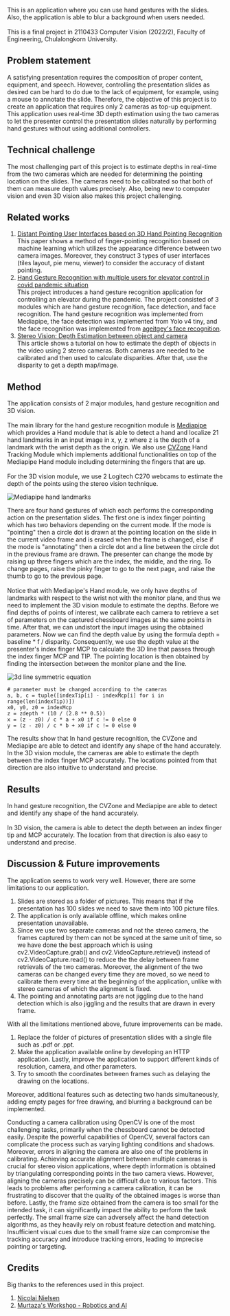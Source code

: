 This is an application where you can use hand gestures with the slides. Also, the application is able to blur a background when users needed. <br/> <br/>
This is a final project in 2110433 Computer Vision (2022/2), Faculty of Engineering, Chulalongkorn University.
## Problem statement
A satisfying presentation requires the composition of proper content, equipment, and speech. However, controlling the presentation slides as desired can be hard to do due to the lack of equipment, for example, using a mouse to annotate the slide. Therefore, the objective of this project is to create an application that requires only 2 cameras as top-up equipment. This application uses real-time 3D depth estimation using the two cameras to let the presenter control the presentation slides naturally by performing hand gestures without using additional controllers.

## Technical challenge
The most challenging part of this project is to estimate depths in real-time from the two cameras which are needed for determining the pointing location on the slides. The cameras need to be calibrated so that both of them can measure depth values precisely. Also, being new to computer vision and even 3D vision also makes this project challenging.

## Related works
1. [Distant Pointing User Interfaces based on 3D Hand Pointing Recognition](https://dl.acm.org/doi/epdf/10.1145/3132272.3132292) <br/>
This paper shows a method of finger-pointing recognition based on machine learning which utilizes the appearance difference between two camera images. Moreover, they construct 3 types of user interfaces (tiles layout, pie menu, viewer) to consider the accuracy of distant pointing.
2. [Hand Gesture Recognition with multiple users for elevator control in covid pandemic situation](https://github.com/pewtpong/CV-Final-Project/tree/main) <br/>
This project introduces a hand gesture recognition application for controlling an elevator during the pandemic. The project consisted of 3 modules which are hand gesture recognition, face detection, and face recognition. The hand gesture recognition was implemented from Mediapipe, the face detection was implemented from Yolo v4 tiny, and the face recognition was implemented from [ageitgey's face recognition](https://github.com/ageitgey/face_recognition).
3. [Stereo Vision: Depth Estimation between object and camera](https://medium.com/analytics-vidhya/distance-estimation-cf2f2fd709d8) <br/>
This article shows a tutorial on how to estimate the depth of objects in the video using 2 stereo cameras. Both cameras are needed to be calibrated and then used to calculate disparities. After that, use the disparity to get a depth map/image.

## Method
The application consists of 2 major modules, hand gesture recognition and 3D vision. <br/> <br/>
The main library for the hand gesture recognition module is [Mediapipe](https://github.com/google/mediapipe) which provides a Hand module that is able to detect a hand and localize 21 hand landmarks in an input image in x, y, z where z is the depth of a landmark with the wrist depth as the origin. We also use [CVZone](https://github.com/cvzone/cvzone) Hand Tracking Module which implements additional functionalities on top of the Mediapipe Hand module including determining the fingers that are up. <br/> <br/>
For the 3D vision module, we use 2 Logitech C270 webcams to estimate the depth of the points using the stereo vision technique. <br/>

![Mediapipe hand landmarks](https://developers.google.com/static/mediapipe/images/solutions/hand-landmarks.png) <br/>

There are four hand gestures of which each performs the corresponding action on the presentation slides. The first one is index finger pointing which has two behaviors depending on the current mode. If the mode is "pointing" then a circle dot is drawn at the pointing location on the slide in the current video frame and is erased when the frame is changed, else if the mode is "annotating" then a circle dot and a line between the circle dot in the previous frame are drawn. The presenter can change the mode by raising up three fingers which are the index, the middle, and the ring. To change pages, raise the pinky finger to go to the next page, and raise the thumb to go to the previous page. <br/> <br/>
Notice that with Mediapipe's Hand module, we only have depths of landmarks with respect to the wrist not with the monitor plane, and thus we need to implement the 3D vision module to estimate the depths. Before we find depths of points of interest, we calibrate each camera to retrieve a set of parameters on the captured chessboard images at the same points in time. After that, we can undistort the input images using the obtained parameters. Now we can find the depth value by using the formula depth = baseline * f / disparity. Consequently, we use the depth value at the presenter's index finger MCP to calculate the 3D line that passes through the index finger MCP and TIP. The pointing location is then obtained by finding the intersection between the monitor plane and the line.

![3d line symmetric equation](https://i.ytimg.com/vi/OP19Db-WnLc/maxresdefault.jpg) <br/>

```
# parameter must be changed according to the cameras
a, b, c = tuple([indexTip[i] - indexMcp[i] for i in range(len(indexTip))])
x0, y0, z0 = indexMcp
z = zdepth * (10 / (2.8 ** 0.5))
x = (z - z0) / c * a + x0 if c != 0 else 0
y = (z - z0) / c * b + x0 if c != 0 else 0
```

The results show that In hand gesture recognition, the CVZone and Mediapipe are able to detect and identify any shape of the hand accurately. In the 3D vision module, the cameras are able to estimate the depth between the index finger MCP accurately. The locations pointed from that direction are also intuitive to understand and precise.

## Results
In hand gesture recognition, the CVZone and Mediapipe are able to detect and identify any shape of the hand accurately. <br/> <br/>
In 3D vision, the camera is able to detect the depth between an index finger tip and MCP accurately. The location from that direction is also easy to understand and precise.

## Discussion & Future improvements
The application seems to work very well. However, there are some limitations to our application. 
1. Slides are stored as a folder of pictures. This means that if the presentation has 100 slides we need to save them into 100 picture files.
2. The application is only available offline, which makes online presentation unavailable.
3. Since we use two separate cameras and not the stereo camera, the frames captured by them can not be synced at the same unit of time, so we have done the best approach which is using cv2.VideoCapture.grab() and cv2.VideoCapture.retrieve() instead of cv2.VideoCapture.read() to reduce the the delay between frame retrievals of the two cameras. Moreover, the alignment of the two cameras can be changed every time they are moved, so we need to calibrate them every time at the beginning of the application, unlike with stereo cameras of which the alignment is fixed.
4. The pointing and annotating parts are not jiggling due to the hand detection which is also jiggling and the results that are drawn in every frame. <br/>

With all the limitations mentioned above, future improvements can be made.
1. Replace the folder of pictures of presentation slides with a single file such as .pdf or .ppt. 
2. Make the application available online by developing an HTTP application. Lastly, improve the application to support different kinds of resolution, camera, and other parameters.
3. Try to smooth the coordinates between frames such as delaying the drawing on the locations. <br/>

Moreover, additional features such as detecting two hands simultaneously, adding empty pages for free drawing, and blurring a background can be implemented. <br/>

Conducting a camera calibration using OpenCV is one of the most challenging tasks, primarily when the chessboard cannot be detected easily. Despite the powerful capabilities of OpenCV, several factors can complicate the process such as varying lighting conditions and shadows. Moreover, errors in aligning the camera are also one of the problems in calibrating. Achieving accurate alignment between multiple cameras is crucial for stereo vision applications, where depth information is obtained by triangulating corresponding points in the two camera views. However, aligning the cameras precisely can be difficult due to various factors. This leads to problems after performing a camera calibration, it can be frustrating to discover that the quality of the obtained images is worse than before. Lastly, the frame size obtained from the camera is too small for the intended task, it can significantly impact the ability to perform the task perfectly. The small frame size can adversely affect the hand detection algorithms, as they heavily rely on robust feature detection and matching. Insufficient visual cues due to the small frame size can compromise the tracking accuracy and introduce tracking errors, leading to imprecise pointing or targeting.


## Credits
Big thanks to the references used in this project.
1. [Nicolai Nielsen](https://www.youtube.com/channel/UCpABUkWm8xMt5XmGcFb3EFg)
2. [Murtaza's Workshop - Robotics and AI](https://www.youtube.com/channel/UCYUjYU5FveRAscQ8V21w81A)
